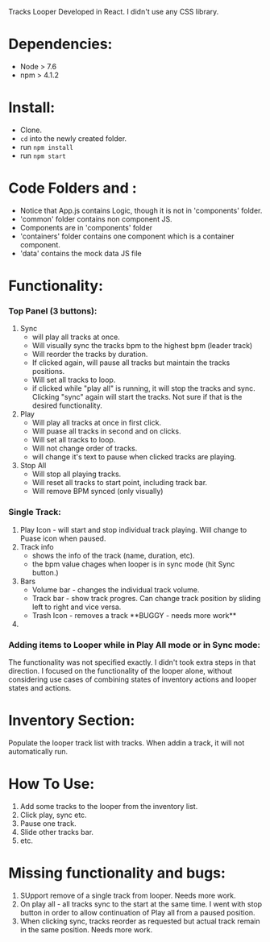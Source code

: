 Tracks Looper Developed in React.
I didn't use any CSS library.

<h1>Dependencies:</h1>
<ul>
  <li>Node > 7.6</li>
  <li>npm > 4.1.2</li>
</ul>

<h1>Install:</h1>
<ul>
  <li>Clone.</li>
  <li><code>cd</code> into the newly created folder. </li>
  <li>run <code>npm install</code></li>
  <li>run <code>npm start</code></li>
</ul>

<h1>Code Folders and :</h1>
<ul>
  <li>Notice that App.js contains Logic, though it is not in 'components' folder.</li>
  <li>'common' folder contains non component JS.</li>
  <li>Components are in 'components' folder</li>
  <li>'containers' folder contains one component which is a container component.</li>
  <li>'data' contains the mock data JS file </li>
</ul>

<h1>Functionality:</h1>
<h3>Top Panel (3 buttons):</h3>
<ol>
  <li>Sync
    <ul>
      <li>
      will play all tracks at once.</li>
      <li>
      Will visually sync the tracks bpm to the highest bpm (leader track)</li>
      <li>Will reorder the tracks by duration.</li>
      <li>If clicked again, will pause all tracks but maintain the tracks positions.</li>
      <li>Will set all tracks to loop.</li>
      <li>if clicked while "play all" is running, it will stop the tracks and sync. Clicking "sync" again will start the tracks. Not sure if that is the desired functionality.  </li>
    </ul>
  </li>
  <li>Play
    <ul>
      <li>Will play all tracks at once in first click.</li>
      <li>Will puase all tracks in second and on clicks.</li>
      <li>Will set all tracks to loop.</li>
      <li>Will not change order of tracks.</li>
      <li>will change it's text to pause when clicked tracks are playing.</li>
    </ul>
  </li>
  <li>Stop All
    <ul>
      <li>Will stop all playing tracks.</li>
      <li>Will reset all tracks to start point, including track bar.</li>
      <li>Will remove BPM synced (only visually)</li>
    </ul>
  </li>
</ol>

<h3>Single Track:</h3>
<ol>
  <li>Play Icon - will start and stop individual track playing. Will change to Puase icon when paused.</li>
  <li>Track info
    <ul>
      <li>shows the info of the track (name, duration, etc).</li>
      <li>the bpm value chages when looper is in sync mode (hit Sync button.)</li>
    </ul>
  </li>
  <li>Bars
    <ul>
      <li>Volume bar - changes the individual track volume.</li>
      <li>Track bar - show track progres. Can change track position by sliding left to right and vice versa.</li>
      <li>Trash Icon - removes a track **BUGGY - needs more work**</li>
    </ul>
  </li>
  <li></li>
</ol>

<h3>Adding items to Looper while in Play All mode or in Sync mode:
</h3>
<p>The functionality was not specified exactly. I didn't took extra steps in that direction. I focused on the functionality of the looper alone, without considering use cases of combining states of inventory actions and looper states and actions.
</p>

<h1>Inventory Section:</h1>
Populate the looper track list with tracks.
When addin a track, it will not automatically run.

<h1>How To Use:</h1>
<ol>
  <li>Add some tracks to the looper from the inventory list.</li>
  <li>Click play, sync etc.</li>
  <li>Pause one track.</li>
  <li>Slide other tracks bar.</li>
  <li>etc.</li>
</ol>

<h1>Missing functionality and bugs:</h1>
<ol>
  <li>SUpport remove of a single track from looper. Needs more work.</li>
  <li>On play all - all tracks sync to the start at the same time. I went with stop button in order to allow continuation of Play all from a paused position.</li>
  <li>When clicking sync, tracks reorder as requested but actual track remain in the same position. Needs more work.</li>
</ol>
